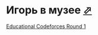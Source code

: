 # Игорь в музее [⬀](https://codeforces.com/problemset/problem/598/D)

[Educational Codeforces Round 1](https://codeforces.com/contest/598)
